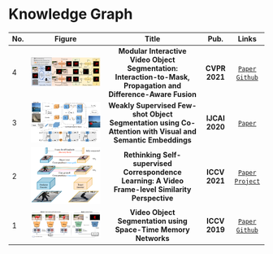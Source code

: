 # Knowledge Graph

|No.   |Figure   |Title   |Pub.  |Links|
|-----|:-----:|:-----:|:-----:|:---:|
|4|![MiNet](IM/MiNet.png)|__Modular Interactive Video Object Segmentation: Interaction-to-Mask, Propagation and Difference-Aware Fusion__|__CVPR 2021__|[`Paper`](https://openaccess.thecvf.com/content/CVPR2021/papers/Cheng_Modular_Interactive_Video_Object_Segmentation_Interaction-to-Mask_Propagation_and_Difference-Aware_Fusion_CVPR_2021_paper.pdf) [`Github`](https://github.com/hkchengrex/MiVOS)|
|3|![IJCAI20](IM/IJCAI20.png)|__Weakly Supervised Few-shot Object Segmentation using Co-Attention with Visual and Semantic Embeddings__|__IJCAI 2020__|[`Paper`](https://arxiv.org/abs/2001.09540)|
|2|![rethinking](IM/rethinking_frame_level_similarity.png)|__Rethinking Self-supervised Correspondence Learning: A Video Frame-level Similarity Perspective__|__ICCV 2021__|[`Paper`](https://openaccess.thecvf.com/content/ICCV2021/papers/Xu_Rethinking_Self-Supervised_Correspondence_Learning_A_Video_Frame-Level_Similarity_Perspective_ICCV_2021_paper.pdf) [`Project`](https://jerryxu.net/VFS/)|
|1|![OD-GCN](IM/STM.png)|__Video Object Segmentation using Space-Time Memory Networks__|__ICCV 2019__|[`Paper`](https://openaccess.thecvf.com/content_ICCV_2019/papers/Oh_Video_Object_Segmentation_Using_Space-Time_Memory_Networks_ICCV_2019_paper.pdf) [`Github`](https://github.com/seoungwugoh/STM)|

